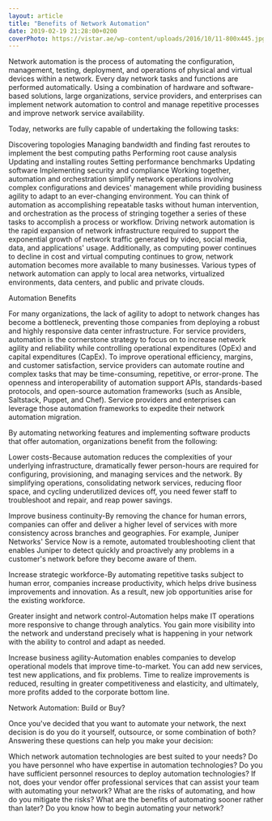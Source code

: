 ```yaml
---
layout: article
title: "Benefits of Network Automation"
date: 2019-02-19 21:28:00+0200
coverPhoto: https://vistar.ae/wp-content/uploads/2016/10/11-800x445.jpg
---
```


Network automation is the process of automating the configuration, management, testing, deployment, and operations of physical and virtual devices within a network. Every day network tasks and functions are performed automatically. Using a combination of hardware and software-based solutions, large organizations, service providers, and enterprises can implement network automation to control and manage repetitive processes and improve network service availability.

Today, networks are fully capable of undertaking the following tasks:

Discovering topologies
Managing bandwidth and finding fast reroutes to implement the best computing paths
Performing root cause analysis
Updating and installing routes
Setting performance benchmarks
Updating software
Implementing security and compliance
Working together, automation and orchestration simplify network operations involving complex configurations and devices' management while providing business agility to adapt to an ever-changing environment. You can think of automation as accomplishing repeatable tasks without human intervention, and orchestration as the process of stringing together a series of these tasks to accomplish a process or workflow.
Driving network automation is the rapid expansion of network infrastructure required to support the exponential growth of network traffic generated by video, social media, data, and applications' usage. Additionally, as computing power continues to decline in cost and virtual computing continues to grow, network automation becomes more available to many businesses. Various types of network automation can apply to local area networks, virtualized environments, data centers, and public and private clouds.

Automation Benefits

For many organizations, the lack of agility to adopt to network changes has become a bottleneck, preventing those companies from deploying a robust and highly responsive data center infrastructure. For service providers, automation is the cornerstone strategy to focus on to increase network agility and reliability while controlling operational expenditures (OpEx) and capital expenditures (CapEx). To improve operational efficiency, margins, and customer satisfaction, service providers can automate routine and complex tasks that may be time-consuming, repetitive, or error-prone. The openness and interoperability of automation support APIs, standards-based protocols, and open-source automation frameworks (such as Ansible, Saltstack, Puppet, and Chef). Service providers and enterprises can leverage those automation frameworks to expedite their network automation migration.

By automating networking features and implementing software products that offer automation, organizations benefit from the following:

Lower costs-Because automation reduces the complexities of your underlying infrastructure, dramatically fewer person-hours are required for configuring, provisioning, and managing services and the network. By simplifying operations, consolidating network services, reducing floor space, and cycling underutilized devices off, you need fewer staff to troubleshoot and repair, and reap power savings.

Improve business continuity-By removing the chance for human errors, companies can offer and deliver a higher level of services with more consistency across branches and geographies. For example, Juniper Networks' Service Now is a remote, automated troubleshooting client that enables Juniper to detect quickly and proactively any problems in a customer's network before they become aware of them.

Increase strategic workforce-By automating repetitive tasks subject to human error, companies increase productivity, which helps drive business improvements and innovation. As a result, new job opportunities arise for the existing workforce.

Greater insight and network control-Automation helps make IT operations more responsive to change through analytics. You gain more visibility into the network and understand precisely what is happening in your network with the ability to control and adapt as needed.

Increase business agility-Automation enables companies to develop operational models that improve time-to-market. You can add new services, test new applications, and fix problems. Time to realize improvements is reduced, resulting in greater competitiveness and elasticity, and ultimately, more profits added to the corporate bottom line.

Network Automation: Build or Buy?

Once you've decided that you want to automate your network, the next decision is do you do it yourself, outsource, or some combination of both? Answering these questions can help you make your decision:

Which network automation technologies are best suited to your needs?
Do you have personnel who have expertise in automation technologies?
Do you have sufficient personnel resources to deploy automation technologies?
If not, does your vendor offer professional services that can assist your team with automating your network?
What are the risks of automating, and how do you mitigate the risks?
What are the benefits of automating sooner rather than later?
Do you know how to begin automating your network?


